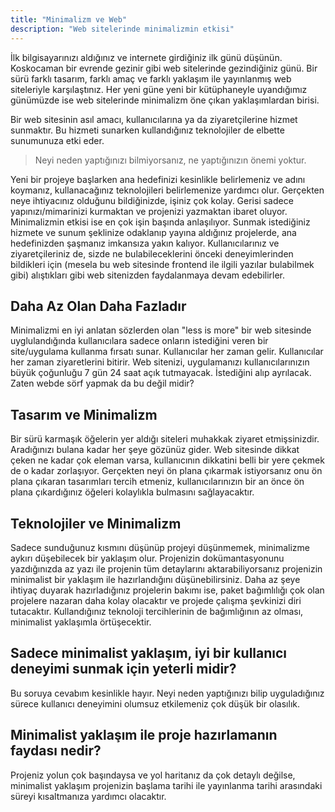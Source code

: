 ```yaml
---
title: "Minimalizm ve Web"
description: "Web sitelerinde minimalizmin etkisi"
---
```


İlk bilgisayarınızı aldığınız ve internete girdiğiniz ilk günü düşünün. Koskocaman bir evrende gezinir gibi web sitelerinde gezindiğiniz günü.
Bir sürü farklı tasarım, farklı amaç ve farklı yaklaşım ile yayınlanmış web siteleriyle karşılaştınız.
Her yeni güne yeni bir kütüphaneyle uyandığımız günümüzde ise web sitelerinde minimalizm öne çıkan yaklaşımlardan birisi.

Bir web sitesinin asıl amacı, kullanıcılarına ya da ziyaretçilerine hizmet sunmaktır. Bu hizmeti sunarken kullandığınız teknolojiler de elbette sunumunuza etki eder.

> Neyi neden yaptığınızı bilmiyorsanız, ne yaptığınızın önemi yoktur.

Yeni bir projeye başlarken ana hedefinizi kesinlikle belirlemeniz ve adını koymanız, kullanacağınız teknolojileri belirlemenize yardımcı olur.
Gerçekten neye ihtiyacınız olduğunu bildiğinizde, işiniz çok kolay. Gerisi sadece yapınızı/mimarinizi kurmaktan ve projenizi yazmaktan ibaret oluyor. Minimalizmin etkisi ise en çok işin başında anlaşılıyor.
Sunmak istediğiniz hizmete ve sunum şeklinize odaklanıp yayına aldığınız projelerde, ana hedefinizden şaşmanız imkansıza yakın kalıyor.
Kullanıcılarınız ve ziyaretçileriniz de, sizde ne bulabileceklerini önceki deneyimlerinden bildikleri için (mesela bu web sitesinde frontend ile ilgili yazılar bulabilmek gibi) alıştıkları gibi web sitenizden faydalanmaya devam edebilirler.

## Daha Az Olan Daha Fazladır

Minimalizmi en iyi anlatan sözlerden olan "less is more" bir web sitesinde uyglulandığında kullanıcılara sadece onların istediğini veren bir site/uygulama kullanma fırsatı sunar.
Kullanıcılar her zaman gelir. Kullanıcılar her zaman ziyaretlerini bitirir. Web sitenizi, uygulamanızı kullanıcılarınızın büyük çoğunluğu 7 gün 24 saat açık tutmayacak. İstediğini alıp ayrılacak. Zaten webde sörf yapmak da bu değil midir?

## Tasarım ve Minimalizm

Bir sürü karmaşık öğelerin yer aldığı siteleri muhakkak ziyaret etmişsinizdir.
Aradığınızı bulana kadar her şeye gözünüz gider.
Web sitesinde dikkat çeken ne kadar çok eleman varsa, kullanıcının dikkatini belli bir yere çekmek de o kadar zorlaşıyor.
Gerçekten neyi ön plana çıkarmak istiyorsanız onu ön plana çıkaran tasarımları tercih etmeniz, kullanıcılarınızın bir an önce ön plana çıkardığınız öğeleri kolaylıkla bulmasını sağlayacaktır.

## Teknolojiler ve Minimalizm

Sadece sunduğunuz kısmını düşünüp projeyi düşünmemek, minimalizme aykırı düşebilecek bir yaklaşım olur.
Projenizin dokümantasyonunu yazdığınızda az yazı ile projenin tüm detaylarını aktarabiliyorsanız projenizin minimalist bir yaklaşım ile hazırlandığını düşünebilirsiniz.
Daha az şeye ihtiyaç duyarak hazırladığınız projelerin bakımı ise, paket bağımlılığı çok olan projelere nazaran daha kolay olacaktır ve projede çalışma şevkinizi diri tutacaktır.
Kullandığınız teknoloji tercihlerinin de bağımlığının az olması, minimalist yaklaşımla örtüşecektir.

## Sadece minimalist yaklaşım, iyi bir kullanıcı deneyimi sunmak için yeterli midir?

Bu soruya cevabım kesinlikle hayır. Neyi neden yaptığınızı bilip uyguladığınız sürece kullanıcı deneyimini olumsuz etkilemeniz çok düşük bir olasılık.

## Minimalist yaklaşım ile proje hazırlamanın faydası nedir?

Projeniz yolun çok başındaysa ve yol haritanız da çok detaylı değilse, minimalist yaklaşım projenizin başlama tarihi ile yayınlanma tarihi arasındaki süreyi kısaltmanıza yardımcı olacaktır.


